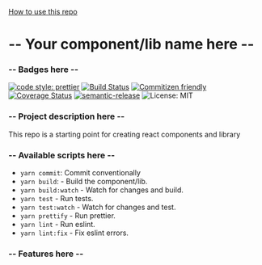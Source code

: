[How to use this repo](https://github.com/samAbeywickrama/react-component-starter/blob/master/HOWTO.md)

# -- Your component/lib name here --

### -- Badges here --

[![code style: prettier](https://img.shields.io/badge/code_style-prettier-ff69b4.svg)](https://github.com/prettier/prettier)
[![Build Status](https://travis-ci.org/samAbeywickrama/react-component-starter.svg?branch=master)](https://travis-ci.org/samAbeywickrama/react-component-starter)
[![Commitizen friendly](https://img.shields.io/badge/commitizen-friendly-brightgreen.svg)](http://commitizen.github.io/cz-cli/)
[![Coverage Status](https://coveralls.io/repos/github/samAbeywickrama/react-component-starter/badge.svg?branch=master)](https://coveralls.io/github/samAbeywickrama/react-component-starter?branch=master)
[![semantic-release](https://img.shields.io/badge/%20%20%F0%9F%93%A6%F0%9F%9A%80-semantic--release-e10079.svg)](https://github.com/semantic-release/semantic-release)
![License: MIT](https://img.shields.io/badge/License-MIT-blue.svg)

### -- Project description here --

This repo is a starting point for creating react components and library

### -- Available scripts here --

- `yarn commit`: Commit conventionally
- `yarn build`: - Build the component/lib.
- `yarn build:watch` - Watch for changes and build.
- `yarn test` - Run tests.
- `yarn test:watch` - Watch for changes and test.
- `yarn prettify` - Run prettier.
- `yarn lint` - Run eslint.
- `yarn lint:fix` - Fix eslint errors.

### -- Features here --
